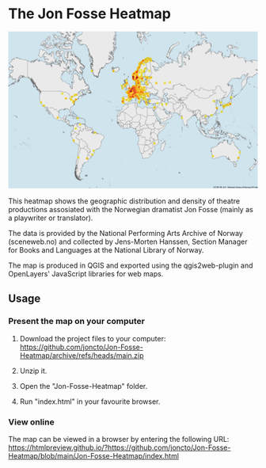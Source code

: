 # The Jon Fosse Heatmap
![](https://github.com/joncto/Jon-Fosse-Heatmap/blob/main/FossePros_heatmap_web.png)

This heatmap shows the geographic distribution and density of theatre productions assosiated with the Norwegian dramatist Jon Fosse (mainly as a playwriter or translator).

The data is provided by the National Performing Arts Archive of Norway (sceneweb.no) and collected by Jens-Morten Hanssen, Section Manager for Books and Languages at the National Library of Norway.

The map is produced in QGIS and exported using the qgis2web-plugin and OpenLayers' JavaScript libraries for web maps.

## Usage

### Present the map on your computer
1. Download the project files to your computer: https://github.com/joncto/Jon-Fosse-Heatmap/archive/refs/heads/main.zip

2. Unzip it.

3. Open the "Jon-Fosse-Heatmap" folder.

4. Run "index.html" in your favourite browser.

### View online
The map can be viewed in a browser by entering the following URL: 
https://htmlpreview.github.io/?https://github.com/joncto/Jon-Fosse-Heatmap/blob/main/Jon-Fosse-Heatmap/index.html
